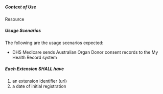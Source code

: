 ##### **Context of Use**
Resource

#####  **Usage Scenarios**
The following are the usage scenarios expected:
* DHS Medicare sends Australian Organ Donor consent records to the My Health Record system

#####  **Each Extension SHALL have**
1. an extension identifier (url)
1. a date of initial registration 
